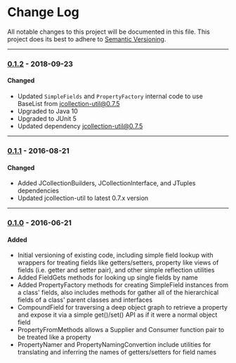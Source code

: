 # Change Log
All notable changes to this project will be documented in this file.
This project does its best to adhere to [Semantic Versioning](http://semver.org/).


--------
### [0.1.2](N/A) - 2018-09-23
#### Changed
* Updated `SimpleFields` and `PropertyFactory` internal code to use BaseList from jcollection-util@0.7.5
* Upgraded to Java 10
* Upgraded to JUnit 5
* Updated dependency jcollection-util@0.7.5


--------
### [0.1.1](https://github.com/TeamworkGuy2/JMetaAccess/commit/773055b0d2b406c188379ee196e6c47143f77fac) - 2016-08-21
#### Changed
* Added JCollectionBuilders, JCollectionInterface, and JTuples dependencies
* Updated jcollection-util to latest 0.7.x version


--------
### [0.1.0](https://github.com/TeamworkGuy2/JMetaAccess/commit/f036c16b2703f1ba5759cc610936e201a2b1c9bd) - 2016-06-21
#### Added
* Initial versioning of existing code, including simple field lookup with wrappers for treating fields like getters/setters, property like views of fields (i.e. getter and setter pair), and other simple reflection utilities
* Added FieldGets methods for looking up single fields by name
* Added PropertyFactory methods for creating SimpleField instances from a class' fields, also includes methods for gather all of the hierarchical fields of a class' parent classes and interfaces
* CompoundField for traversing a deep object graph to retrieve a property and expose it via a simple get()/set() API as if it were a normal object field
* PropertyFromMethods allows a Supplier and Consumer function pair to be treated like a property
* PropertyNamer and PropertyNamingConvertion include utilities for translating and inferring the names of getters/setters for field names
